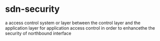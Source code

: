 # sdn-security
a access control system or layer between the control layer and the application layer for application access control 
in order to enhancethe the security of  northbound interface
